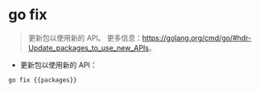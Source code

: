 # go fix

> 更新包以使用新的 API。
> 更多信息：<https://golang.org/cmd/go/#hdr-Update_packages_to_use_new_APIs>。

- 更新包以使用新的 API：

`go fix {{packages}}`